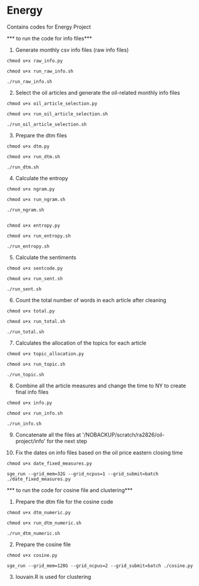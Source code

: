 # Energy

Contains codes for Energy Project


*** to run the code for info files***

1. Generate monthly csv info files (raw info files)
```
chmod u+x raw_info.py

chmod u+x run_raw_info.sh

./run_raw_info.sh

```
2. Select the oil articles and generate the oil-related monthly info files
```
chmod u+x oil_article_selection.py

chmod u+x run_oil_article_selection.sh

./run_oil_article_selection.sh

```
3. Prepare the dtm files
```
chmod u+x dtm.py

chmod u+x run_dtm.sh 

./run_dtm.sh 

```
4.  Calculate the entropy
```
chmod u+x ngram.py

chmod u+x run_ngram.sh

./run_ngram.sh


chmod u+x entropy.py

chmod u+x run_entropy.sh

./run_entropy.sh
```
5.  Calculate the sentiments
```
chmod u+x sentcode.py

chmod u+x run_sent.sh

./run_sent.sh 

```
6.  Count the total number of words in each article after cleaning
```
chmod u+x total.py

chmod u+x run_total.sh 

./run_total.sh  

```
7.  Calculates the allocation of the topics for each article
```
chmod u+x topic_allocation.py

chmod u+x run_topic.sh  

./run_topic.sh 

```
8.  Combine all the article measures and change the time to NY to create final info files
```
chmod u+x info.py

chmod u+x run_info.sh

./run_info.sh

```
9. Concatenate all the files at '/NOBACKUP/scratch/ra2826/oil-project/info' for the next step

10. Fix the dates on info files based on the oil price eastern closing time 

```
chmod u+x date_fixed_measures.py

sge_run --grid_mem=32G --grid_ncpus=1 --grid_submit=batch ./date_fixed_measures.py
```

*** to run the code for cosine file and clustering***

1. Prepare the dtm file for the cosine code 
```
chmod u+x dtm_numeric.py

chmod u+x run_dtm_numeric.sh

./run_dtm_numeric.sh

```
2. Prepare the cosine file
```
chmod u+x cosine.py

sge_run --grid_mem=128G --grid_ncpus=2 --grid_submit=batch ./cosine.py
```
3. louvain.R is used for clustering


